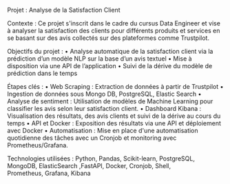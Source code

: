 Projet : Analyse de la Satisfaction Client 

Contexte :
Ce projet s'inscrit dans le cadre du cursus Data Engineer et vise à analyser la satisfaction des clients pour différents produits et services en se basant sur des avis collectés sur des plateformes comme Trustpilot.

Objectifs du projet :
•	Analyse automatique de la satisfaction client via la prédiction d’un modèle NLP sur la base d’un avis textuel
•	Mise à disposition via une API de l’application
•	Suivi de la dérive du modèle de prédiction dans le temps

Étapes clés :
•	Web Scraping : Extraction de données à partir de Trustpilot 
•	Ingestion de données sous Mongo DB, PostgreSQL, Elastic Search
•	Analyse de sentiment : Utilisation de modèles de Machine Learning pour classifier les avis selon leur satisfaction client.
•	Dashboard Kibana : Visualisation des résultats, des avis clients et suivi de la dérive au cours du temps
•	API et Docker : Exposition des résultats via une API et déploiement avec Docker 
•	Automatisation : Mise en place d'une automatisation quotidienne des tâches avec un Cronjob et monitoring avec Prometheus/Grafana.

Technologies utilisées :
 Python, Pandas, Scikit-learn, PostgreSQL, MongoDB, ElasticSearch ,FastAPI, Docker, Cronjob, Shell, Prometheus, Grafana, Kibana
